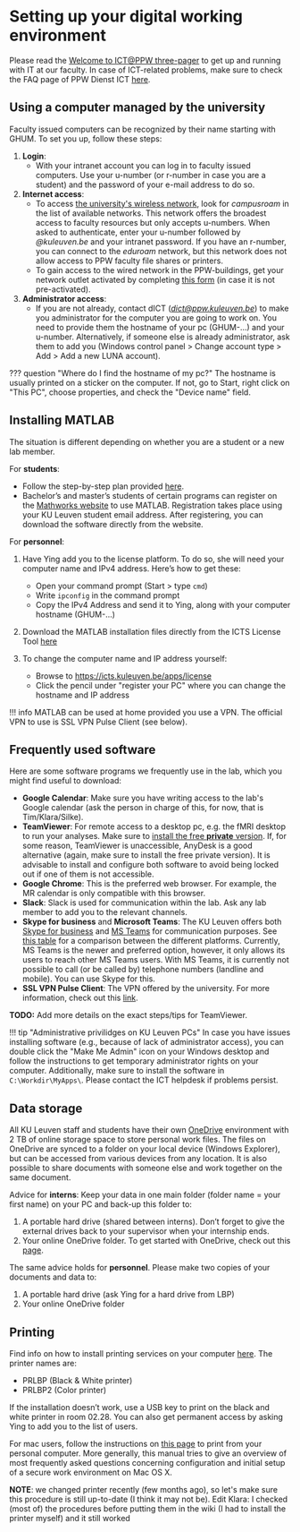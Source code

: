 # Setting up your digital working environment

Please read the [Welcome to ICT@PPW three-pager](https://ppw.kuleuven.be/ppw-dict/dictservicecatalog/welcome-to-ict-at-ppw.pdf) to get up and running with IT at our faculty. In case of ICT-related problems, make sure to check the FAQ page of PPW Dienst ICT [here](https://ppw.kuleuven.be/ppw-dict/faq/index.htm).

## Using a computer managed by the university

Faculty issued computers can be recognized by their name starting with GHUM. To set you up, follow these steps:

1. **Login**:
    - With your intranet account you can log in to faculty issued computers. Use your u-number (or r-number in case you are a student) and the password of your e-mail address to do so.
2. **Internet access**:
	  - To access [the university's wireless network](https://admin.kuleuven.be/icts/english/services/wifi), look for *campusroam* in the list of available networks. This network offers the broadest access to faculty resources but only accepts u-numbers. When asked to authenticate, enter your u-number followed by *@kuleuven.be* and your intranet password. If you have an r-number, you can connect to the *eduroam* network, but this network does not allow access to PPW faculty file shares or printers. 
	  - To gain access to the wired network in the PPW-buildings, get your network outlet activated by completing [this form](https://ppw.kuleuven.be/home/ppw-dict/forms/activating-network-outlets) (in case it is not pre-activated).
3. **Administrator access**:
    - If you are not already, contact dICT (*dict@ppw.kuleuven.be*) to make you administrator for the computer you are going to work on. You need to provide them the hostname of your pc (GHUM-…) and your u-number.
Alternatively, if someone else is already administrator, ask them to add you (Windows control panel > Change account type > Add > Add a new LUNA account).

??? question "Where do I find the hostname of my pc?"
	The hostname is usually printed on a sticker on the computer. If not, go to Start, right click on "This PC", choose properties, and check the "Device name" field.

## Installing MATLAB

The situation is different depending on whether you are a student or a new lab member.

For **students**:

- Follow the step-by-step plan provided [here](https://admin.kuleuven.be/icts/onderzoek/downloads/MATLAB/tah-student-install-2017-en.pdf).
- Bachelor’s and master’s students of certain programs can register on the [Mathworks website](https://nl.mathworks.com/academia/tah-portal/ku-leuven-30919019.html) to use MATLAB. Registration takes place using your KU Leuven student email address. After registering, you can download the software directly from the website.

For **personnel**:

1. Have Ying add you to the license platform. To do so, she will need your computer name and IPv4 address. Here’s how to get these:
	
	- Open your command prompt (Start > type `cmd`)
	- Write `ipconfig` in the command prompt 
	- Copy the IPv4 Address and send it to Ying, along with your computer hostname (GHUM-...)

2.	Download the MATLAB installation files directly from the ICTS License Tool [here](https://icts.kuleuven.be/apps/license/download/MATLAB/index.html)

3.	To change the computer name and IP address yourself: 

	- Browse to https://icts.kuleuven.be/apps/license
	- Click the pencil under "register your PC" where you can change the hostname and IP address

!!! info
	MATLAB can be used at home provided you use a VPN. The official VPN to use is SSL VPN Pulse Client (see below).

## Frequently used software

Here are some software programs we frequently use in the lab, which you might find useful to download:

- **Google Calendar**: Make sure you have writing access to the lab's Google calendar (ask the person in charge of this, for now, that is Tim/Klara/Silke).
- **TeamViewer**: For remote access to a desktop pc, e.g. the fMRI desktop to run your analyses. Make sure to [install the free **private** version](https://www.teamviewer.com/en/download/windows/). If, for some reason, TeamViewer is unaccessible, AnyDesk is a good alternative (again, make sure to install the free private version). It is advisable to install and configure both software to avoid being locked out if one of them is not accessible.
- **Google Chrome**: This is the preferred web browser. For example, the MR calendar is only compatible with this browser.
- **Slack**: Slack is used for communication within the lab. Ask any lab member to add you to the relevant channels.
- **Skype for business** and **Microsoft Teams**: The KU Leuven offers both [Skype for business](https://admin.kuleuven.be/icts/english/services/skype) and [MS Teams](https://admin.kuleuven.be/icts/english/teams/index) for communication purposes. See [this table](https://admin.kuleuven.be/icts/english/teams/comparison) for a comparison between the different platforms. Currently, MS Teams is the newer and preferred option, however, it only allows its users to reach other MS Teams users. With MS Teams, it is currently not possible to call (or be called by) telephone numbers (landline and mobile). You can use Skype for this.
- **SSL VPN Pulse Client**: The VPN offered by the university. For more information, check out this [link](https://admin.kuleuven.be/icts/services/vpn/).

**TODO:** Add more details on the exact steps/tips for TeamViewer.

!!! tip "Administrative privilidges on KU Leuven PCs"
	In case you have issues installing software (e.g., because of lack of administrator access), you can double click the "Make Me Admin" icon on your Windows desktop and follow the instructions to get temporary administrator rights on your computer. Additionally, make sure to install the software in `C:\Workdir\MyApps\`. Please contact the ICT helpdesk if problems persist.

## Data storage

All KU Leuven staff and students have their own [OneDrive](https://admin.kuleuven.be/icts/services/onedrive) environment with 2 TB of online storage space to store personal work files. The files on OneDrive are synced to a folder on your local device (Windows Explorer), but can be accessed from various devices from any location. It is also possible to share documents with someone else and work together on the same document.

Advice for **interns**: Keep your data in one main folder (folder name = your first name) on your PC and back-up this folder to:

1. A portable hard drive (shared between interns). Don’t forget to give the external drives back to your supervisor when your internship ends.
2. Your online OneDrive folder. To get started with OneDrive, check out this [page](https://admin.kuleuven.be/icts/services/onedrive/vanstartonedrive). 

The same advice holds for **personnel**. Please make two copies of your documents and data to: 

1. A portable hard drive (ask Ying for a hard drive from LBP)
2. Your online OneDrive folder

## Printing

Find info on how to install printing services on your computer [here](https://ppw.kuleuven.be/home/ppw-dict/dictservicedesk/netwerkprinter). The printer names are:

- PRLBP (Black & White printer)
- PRLBP2 (Color printer)

If the installation doesn’t work, use a USB key to print on the black and white printer in room 02.28. You can also get permanent access by asking Ying to add you to the list of users.

For mac users, follow the instructions on [this page](https://ppw.kuleuven.be/ppw-dict/dictservicedesk/mac-osx-configuration) to print from your personal computer. More generally, this manual tries to give an overview of most frequently asked questions concerning configuration and initial setup of a secure work environment on Mac OS X. 

**NOTE**: we changed printer recently (few months ago), so let's make sure this procedure is still up-to-date (I think it may not be). Edit Klara: I checked (most of) the procedures before putting them in the wiki (I had to install the printer myself) and it still worked
